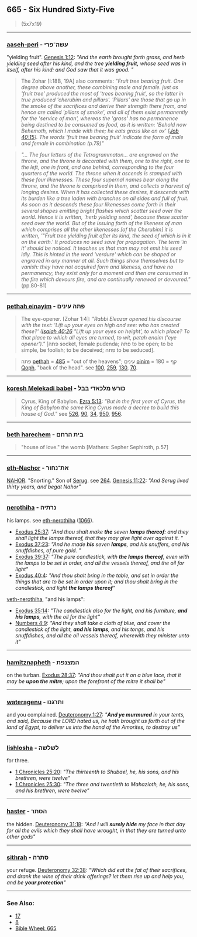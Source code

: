 ## 665 - Six Hundred Sixty-Five
> (5x7x19)

---

### [aaseh-peri](/keys/OShH-PRI) - עשה־פרי
"yielding fruit". [Genesis 1:12](http://biblehub.com/genesis/1-12.htm): *"And the earth brought forth grass, and herb yielding seed after his kind, and the tree **yielding fruit,** whose seed was in itself, after his kind: and God saw that it was good.
"*

> The Zohar [I:18B, 19A] also comments: *"Fruit tree bearing fruit. One degree above another, these combining male and female. just as 'fruit tree' produced the most of 'trees bearing fruit', so the latter in true produced 'cherubim and pillars'. 'Pillars' are those that go up in the smoke of the sacrifices and derive their strength there from, and hence are called 'pillars of smoke', and all of them exist permanently for the 'service of man', whereas the 'grass' has no permanence being destined to be consumed as food, as it is written: 'Behold now Behemoth, which I made with thee; he eats grass like an ox' [[Job 40:15](http://biblehub.com/job/40-15.htm)]. The words 'fruit tree bearing fruit' indicate the form of male and female in combination (p.79)"*

> *"... The four letters of the Tetragrammaton... are engraved on the throne, and the throne is decorated with them, one to the right, one to the left, one in front, and one behind, corresponding to the four quarters of the world. The throne when it ascends is stamped with these four likenesses. These four supernal names bear along the throne, and the throne is comprised in them, and collects a harvest of longing desires. When it has collected these desires, it descends with its burden like a tree laden with branches on all sides and full of fruit. As soon as it descends these four likenesses come forth in their several shapes emitting bright flashes which scatter seed over the world. Hence it is written, 'herb yielding seed', because these scatter seed over the world. But of the issuing forth of the likeness of man which comprises all the other likenesses [of the Cherubim] it is written, '"Fruit tree yielding fruit after its kind, the seed of which is in it on the earth.' It produces no seed save for propagation. The term 'in it' should be noticed. It teaches us that man may not emit his seed idly. This is hinted in the word 'verdure' which can be shaped or engraved in any manner at all. Such things show themselves but to vanish: they have not acquired form and likeness, and have no permanency; they exist only for a moment and then are consumed in the fire which devours fire, and are continually renewed or devoured."* (pp.80-81)

---

### [pethah einayim](/keys/PThH.OINIM) - פתה עינים
> The eye-opener. [Zohar 1:4]: *"Rabbi Eleazar opened his discourse with the text: 'Lift up your eyes on high and see: who has created these?' ([Isaiah 40:26](http://biblehub.com/isaiah/40-26.htm) "Lift up your eyes on height', to which place? To that place to which all eyes are turned, to wit, petah enaim ('eye opener')."* [פתה socket, female pudenda; פתה to be open; to be simple, be foolish; to be deceived; פתה to be seduced].

> פתה [pethah](/keys/PThH) = [485](485) = "out of the heavens"; עינים [oinim](/keys/OINIM) = 180 = קף [Qoph](/keys/QP), "back of the head". see [100](100), [259](259), [130](130), [70](70).

---

### [koresh Melekadi babel](/keys/KVRSh.MLKADI.BBL) - כורש מלכאדי בבל
> Cyrus, King of Babylon. [Ezra 5:13](http://biblehub.com/ezra/5-13.htm): *"But in the first year of Cyrus, the King of Babylon the same King Cyrus made a decree to build this house of God."* see [526](526), [90](90), [34](34), [950](950), [956](956).

---

### [beth harechem](/keys/BITh.HRChM) - בית הרחם
> "house of love." the womb [Mathers: Sepher Sephiroth, p.57]

---

### [eth-Nachor](/keys/ATh-NChVR) - את־נחור
[NAHOR](/keys/NChVR). "Snorting." Son of [Serug](/keys/ShRVG). see [264](264). [Genesis 11:22](https://biblehub.com/genesis/11-22.htm): *"And Serug lived thirty years, and begat Nahor"*

---

### [nerothiha](/keys/NRThIH) - נרתיה
his lamps. see [eth-nerothiha](/keys/ATh-NRThIH) ([1066](1066)).

- [Exodus 25:37](https://biblehub.com/exodus/25-37.htm): *"And thou shalt make **the** seven **lamps thereof**: and they shall light the lamps thereof, that they may give light over against it.
"*
- [Exodus 37:23](https://biblehub.com/exodus/37-23.htm): *"And he made **his** seven **lamps**, and his snuffers, and his snuffdishes, of pure gold.
"*
- [Exodus 39:37](https://biblehub.com/exodus/39-37.htm): *"The pure candlestick, with **the lamps thereof**, even with the lamps to be set in order, and all the vessels thereof, and the oil for light"*
- [Exodus 40:4](https://biblehub.com/exodus/40-4.htm): *"And thou shalt bring in the table, and set in order the things that are to be set in order upon it; and thou shalt bring in the candlestick, and light **the lamps thereof**"*

[veth-nerothiha](/keys/VATh-NRThIH), "and his lamps":

- [Exodus 35:14](https://biblehub.com/exodus/35-14.htm): *"The candlestick also for the light, and his furniture, **and his lamps**, with the oil for the light"*
- [Numbers 4:9](https://biblehub.com/numbers/4-9.htm): *"And they shall take a cloth of blue, and cover the candlestick of the light, **and his lamps**, and his tongs, and his snuffdishes, and all the oil vessels thereof, wherewith they minister unto it"*

---

### [hamitznapheth](/keys/HMTzNPTh) - המצנפת
on the turban. [Exodus 28:37](https://biblehub.com/exodus/28-37.htm): *"And thou shalt put it on a blue lace, that it may be **upon the mitre**; upon the forefront of the mitre it shall be"*

---

### [wateragenu](/keys/VThRGNV) - ותרגנו
and you complained. [Deuteronomy 1:27](https://biblehub.com/deuteronomy/1-27.htm): *"**And ye murmured** in your tents, and said, Because the LORD hated us, he hath brought us forth out of the land of Egypt, to deliver us into the hand of the Amorites, to destroy us"*

---

### [lishlosha](/keys/LShLShH) - לשלשה
for three.

- [1 Chronicles 25:20](https://biblehub.com/1_chronicles/25-20.htm): *"The thirteenth to Shubael, he, his sons, and his brethren, were twelve"*
- [1 Chronicles 25:30](https://biblehub.com/1_chronicles/25-30.htm): *"The three and twentieth to Mahazioth, he, his sons, and his brethren, were twelve"*

---

### [haster](/keys/HSThR) - הסתר
the hidden. [Deuteronomy 31:18](https://biblehub.com/deuteronomy/31-18.htm): *"And I will **surely hide** my face in that day for all the evils which they shall have wrought, in that they are turned unto other gods"*

---

### [sithrah](/keys/SThRH) - סתרה
your refuge. [Deuteronomy 32:38](https://biblehub.com/deuteronomy/32-38.htm): *"Which did eat the fat of their sacrifices, and drank the wine of their drink offerings? let them rise up and help you, and be **your protection**"*

---

### See Also:

- [17](17)
- [8](8)
- [Bible Wheel: 665](https://www.biblewheel.com//GR/GR_Database.php?SearchBy_Gematria=665)
